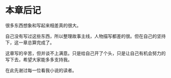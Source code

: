 # 本章后记

很多东西想象和写起来相差真的很大。

自己没有写过这些东西，所以整理故事主线，人物描写都差的很。但在自己的坚持下，这一章总算完成了。

这章写的辛苦，但并谈不上满意。只是给自己开了个头，只是让自己有机会努力的写下去，希望大家能多多支持我。

在此先谢过每一位看我小说的读者。

